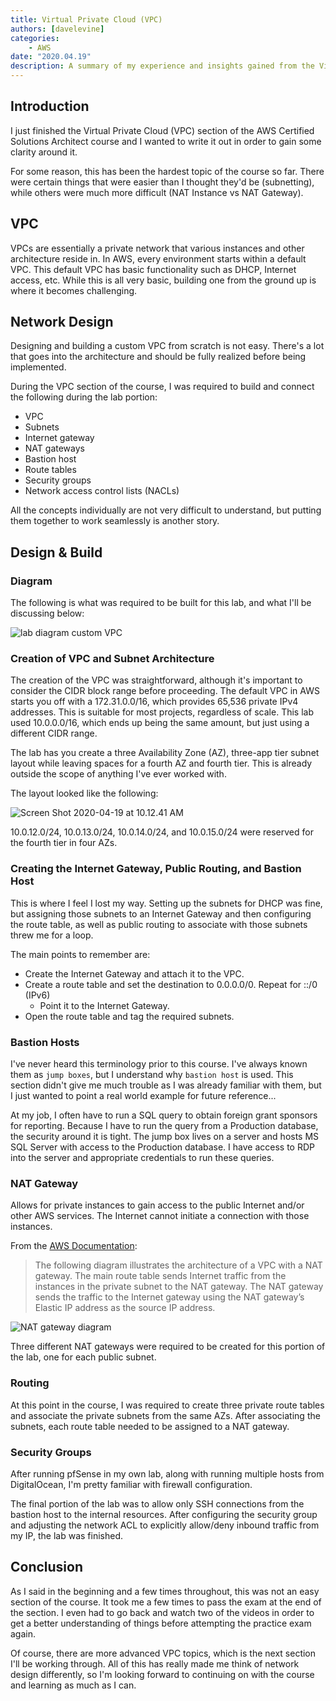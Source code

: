 ```yaml
---
title: Virtual Private Cloud (VPC)
authors: [davelevine]
categories:
    - AWS
date: "2020.04.19"
description: A summary of my experience and insights gained from the Virtual Private Cloud (VPC) section of the AWS Certified Solutions Architect course.
---
```


<!--markdownlint-disable-->

## Introduction

I just finished the Virtual Private Cloud (VPC) section of the AWS Certified Solutions Architect course and I wanted to write it out in order to gain some clarity around it.

For some reason, this has been the hardest topic of the course so far. There were certain things that were easier than I thought they'd be (subnetting), while others were much more difficult (NAT Instance vs NAT Gateway).

<!-- more -->

## VPC

VPCs are essentially a private network that various instances and other architecture reside in. In AWS, every environment starts within a default VPC. This default VPC has basic functionality such as DHCP, Internet access, etc. While this is all very basic, building one from the ground up is where it becomes challenging.

## Network Design

Designing and building a custom VPC from scratch is not easy. There's a lot that goes into the architecture and should be fully realized before being implemented.

During the VPC section of the course, I was required to build and connect the following during the lab portion:

* VPC
* Subnets
* Internet gateway
* NAT gateways
* Bastion host
* Route tables
* Security groups
* Network access control lists (NACLs)

All the concepts individually are not very difficult to understand, but putting them together to work seamlessly is another story.

## Design & Build

### Diagram

The following is what was required to be built for this lab, and what I'll be discussing below:

<Image src="https://cdn.levine.io/uploads/images/gallery/2022-09//04/lab_diagram_customvpc.png" alt="lab diagram custom VPC" />

### Creation of VPC and Subnet Architecture

The creation of the VPC was straightforward, although it's important to consider the CIDR block range before proceeding. The default VPC in AWS starts you off with a 172.31.0.0/16, which provides 65,536 private IPv4 addresses. This is suitable for most projects, regardless of scale. This lab used 10.0.0.0/16, which ends up being the same amount, but just using a different CIDR range.

The lab has you create a three Availability Zone (AZ), three-app tier subnet layout while leaving spaces for a fourth AZ and fourth tier. This is already outside the scope of anything I've ever worked with.

The layout looked like the following:

<Image src="https://cdn.levine.io/uploads/images/gallery/2022-09//04/Screen-Shot-2020-04-19-at-10.12.41-AM.png" alt="Screen Shot 2020-04-19 at 10.12.41 AM" />

10.0.12.0/24, 10.0.13.0/24, 10.0.14.0/24, and 10.0.15.0/24 were reserved for the fourth tier in four AZs.

### Creating the Internet Gateway, Public Routing, and Bastion Host

This is where I feel I lost my way. Setting up the subnets for DHCP was fine, but assigning those subnets to an Internet Gateway and then configuring the route table, as well as public routing to associate with those subnets threw me for a loop.

The main points to remember are:

* Create the Internet Gateway and attach it to the VPC.
* Create a route table and set the destination to 0.0.0.0/0. Repeat for ::/0 (IPv6)
  * Point it to the Internet Gateway.
* Open the route table and tag the required subnets.

### Bastion Hosts

I've never heard this terminology prior to this course. I've always known them as `jump boxes`, but I understand why `bastion host` is used. This section didn't give me much trouble as I was already familiar with them, but I just wanted to point a real world example for future reference...

At my job, I often have to run a SQL query to obtain foreign grant sponsors for reporting. Because I have to run the query from a Production database, the security around it is tight. The jump box lives on a server and hosts MS SQL Server with access to the Production database. I have access to RDP into the server and appropriate credentials to run these queries.

### NAT Gateway

Allows for private instances to gain access to the public Internet and/or other AWS services. The Internet cannot initiate a connection with those instances.

From the [AWS Documentation](https://docs.aws.amazon.com/vpc/latest/userguide/vpc-nat-gateway.html):

> The following diagram illustrates the architecture of a VPC with a NAT gateway. The main route table sends Internet traffic from the instances in the private subnet to the NAT gateway. The NAT gateway sends the traffic to the Internet gateway using the NAT gateway’s Elastic IP address as the source IP address.

<Image src="https://cdn.levine.io/uploads/images/gallery/2022-09//04/nat-gateway-diagram.png" alt="NAT gateway diagram" />

Three different NAT gateways were required to be created for this portion of the lab, one for each public subnet.

### Routing

At this point in the course, I was required to create three private route tables and associate the private subnets from the same AZs. After associating the subnets, each route table needed to be assigned to a NAT gateway.

### Security Groups

After running pfSense in my own lab, along with running multiple hosts from DigitalOcean, I'm pretty familiar with firewall configuration.

The final portion of the lab was to allow only SSH connections from the bastion host to the internal resources. After configuring the security group and adjusting the network ACL to explicitly allow/deny inbound traffic from my IP, the lab was finished.

## Conclusion

As I said in the beginning and a few times throughout, this was not an easy section of the course. It took me a few times to pass the exam at the end of the section. I even had to go back and watch two of the videos in order to get a better understanding of things before attempting the practice exam again.

Of course, there are more advanced VPC topics, which is the next section I'll be working through. All of this has really made me think of network design differently, so I'm looking forward to continuing on with the course and learning as much as I can.

